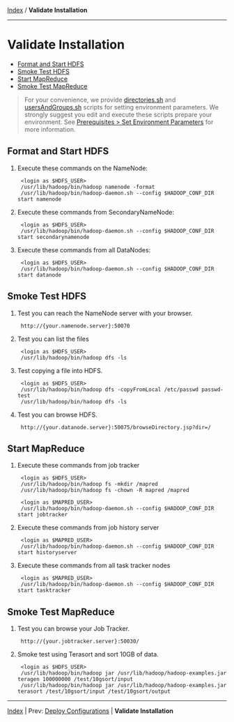 [Index](./index.md) / **Validate Installation**

------

Validate Installation
==========

* [Format and Start HDFS](#format-and-start-hdfs)
* [Smoke Test HDFS](#smoke-test-hdfs)
* [Start MapReduce](#start-mapreduce)
* [Smoke Test MapReduce](#smoke-test-mapreduce)

> For your convenience, we provide [directories.sh](./scripts/directories.sh) and [usersAndGroups.sh](./scripts/usersAndGroups.sh) scripts for setting
> environment parameters. We strongly suggest you edit and execute these scripts prepare your environment.
> See [Prerequisites &gt; Set Environment Parameters](./prerequisites.md#set-environment-parameters) for more information.

Format and Start HDFS
-----

1. Execute these commands on the NameNode:

        <login as $HDFS_USER>        
        /usr/lib/hadoop/bin/hadoop namenode -format
        /usr/lib/hadoop/bin/hadoop-daemon.sh --config $HADOOP_CONF_DIR start namenode

2. Execute these commands from SecondaryNameNode:

        <login as $HDFS_USER>
        /usr/lib/hadoop/bin/hadoop-daemon.sh --config $HADOOP_CONF_DIR start secondarynamenode

3. Execute these commands from all DataNodes:

        <login as $HDFS_USER>
        /usr/lib/hadoop/bin/hadoop-daemon.sh --config $HADOOP_CONF_DIR start datanode

Smoke Test HDFS
----

1. Test you can reach the NameNode server with your browser.

        http://{your.namenode.server}:50070
        
2. Test you can list the files

        <login as $HDFS_USER>
        /usr/lib/hadoop/bin/hadoop dfs -ls 

3. Test copying a file into HDFS.

        <login as $HDFS_USER>
        /usr/lib/hadoop/bin/hadoop dfs -copyFromLocal /etc/passwd passwd-test
        /usr/lib/hadoop/bin/hadoop dfs -ls 

4. Test you can browse HDFS.

        http://{your.datanode.server}:50075/browseDirectory.jsp?dir=/


Start MapReduce
----

1. Execute these commands from job tracker

        <login as $HDFS_USER>
        /usr/lib/hadoop/bin/hadoop fs -mkdir /mapred
        /usr/lib/hadoop/bin/hadoop fs -chown -R mapred /mapred

        <login as $MAPRED_USER>
        /usr/lib/hadoop/bin/hadoop-daemon.sh --config $HADOOP_CONF_DIR start jobtracker

2. Execute these commands from job history server

        <login as $MAPRED_USER>
        /usr/lib/hadoop/bin/hadoop-daemon.sh --config $HADOOP_CONF_DIR start historyserver

3. Execute these commands from all task tracker nodes

        <login as $MAPRED_USER>
        /usr/lib/hadoop/bin/hadoop-daemon.sh --config $HADOOP_CONF_DIR start tasktracker

Smoke Test MapReduce
----

1. Test you can browse your Job Tracker.

        http://{your.jobtracker.server}:50030/

2. Smoke test using Terasort and sort 10GB of data.

        <login as $HDFS_USER>
        /usr/lib/hadoop/bin/hadoop jar /usr/lib/hadoop/hadoop-examples.jar teragen 100000000 /test/10gsort/input
        /usr/lib/hadoop/bin/hadoop jar /usr/lib/hadoop/hadoop-examples.jar terasort /test/10gsort/input /test/10gsort/output

------

[Index](./index.md)
|
Prev: [Deploy Configurations](./deploy-configs.md)
|
**Validate Installation**
